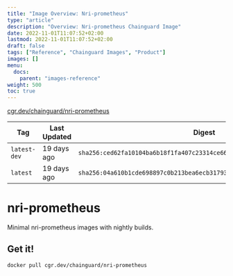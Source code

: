 ```yaml
---
title: "Image Overview: Nri-prometheus"
type: "article"
description: "Overview: Nri-prometheus Chainguard Image"
date: 2022-11-01T11:07:52+02:00
lastmod: 2022-11-01T11:07:52+02:00
draft: false
tags: ["Reference", "Chainguard Images", "Product"]
images: []
menu:
  docs:
    parent: "images-reference"
weight: 500
toc: true
---
```


[cgr.dev/chainguard/nri-prometheus](https://github.com/chainguard-images/images/tree/main/images/nri-prometheus)

| Tag          | Last Updated | Digest                                                                    |
|--------------|--------------|---------------------------------------------------------------------------|
| `latest-dev` | 19 days ago  | `sha256:ced62fa10104ba6b18f1fa407c23314ce663748b01dba85f9d0efaa0641ee3f9` |
| `latest`     | 19 days ago  | `sha256:04a610b1cde698897c0b213bea6ecb31793eb3a03600accbf077d6d9d0bba747` |

# nri-prometheus

Minimal nri-prometheus images with nightly builds.

## Get it!

```shell
docker pull cgr.dev/chainguard/nri-prometheus
```